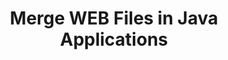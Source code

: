 ---
############################# Static ############################
layout: "autogen"
draft: false
path: "merger/java/web/"
otherformats: PDF BMP CSV DOC DOCM DOCX DOT DOTM DOTX EPUB Excel HTML Image MHT MHTML ODP ODS ODT OTP OTT PDF PNG POTM POTX PPS PPSM PPSX PPT PPTM PPTX PS RTF TEX TIF TIFF TSV TXT VDX Visio VSDM VSDX VSSX VSSM VSTM VSTX VSX VTX Word Worksheet XLAM XLS XLSB XLSM XLSX XLT XLTM XLTX XPS 

############################# Head ############################
head_title: "Merge WEB Files via Java & J2SE Documents Merger API"
head_description: "Merge multiple WEB files into a single file using Java documents merger API with all data, style and formatting as the source documents."

############################# Header ############################
title: "Merge WEB Files in Java Applications"
description: "Merge multiple WEB files into a single file using Java documents merger API. Merge selected pages or page ranges from various source documents into a single resultant document with all data, style and formatting as the source documents."

############################# SubMenu ############################
submenu:
    enable: true

############################# About ############################
about:
    enable: true
    title: "GroupDocs.Merger for Java API"
    content: |
        GroupDocs.Merger for Java library offers a simple solution to safely merge & split between a wide range of document formats including PDF, Microsoft Office (Word, Excel, PowerPoint, OneNote), OpenDocument, HTML, images and many others within .NET applications. By adding just a few lines of the code, perform several document operations such as move, remove, rotate, swap, extract or change the orientation of pages within the documents. The documents merging API also supports previewing document pages as an image to analyse the document structure, formatting and content on the page.
        
        GroupDocs.Merger APIs are well supported on all major operating systems and Java versions including J2SE 7.0 (1.7), J2SE 8.0 (1.8) and Java 10.

############################# Steps ############################
steps:
    enable: true
    title_left: "Merge Two or More WEB Files in Java"
    content_left: |
        [GroupDocs.Merger](/merger/java/) makes it easy for Java developers to merge multiple WEB files by implementing a few easy steps.

        *   Create an instance of **Merger** class and load WEB file.
        *   Call **Join** method of **Merger** class instance and load another WEB file.
        *   Call **Save** method of **Merger** class instance to save the merged document.
        
    title_right: "System Requirements"
    content_right: |
        Before executing the code example below, please make sure that you have the following prerequisites installed on your system.

        *   Operating Systems: Microsoft Windows, Linux, MacOS
        *   Development Environments: NetBeans, IntelliJ IDEA, Eclipse
        *   Frameworks: Java 7 (1.7) and above
        *   Download the latest version of GroupDocs.Merger for Java from [Maven](https://repository.groupdocs.com/webapp/#/artifacts/browse/tree/General/repo/com/groupdocs/groupdocs-merger)
        
    code: |
        ```cs
        // Merge WEB files using GroupDocs.Merger API
        // Instantiate Merger with input WEB document
        Merger merger = new Merger("input_1.web"))
          {
            // Call Join method of Merger class instance and pass second source document path
            merger.Join("input_2.web");
            
            // Call Save method of Merger class instance to save merged document
            merger.Save("merged-file.web");
          }
        ```
        

demos:
    enable: true
        

about_formats:
    enable: true


more_formats:
    enable: true


back_to_top:
    enable: true
---